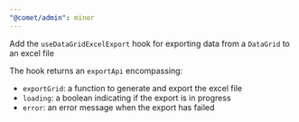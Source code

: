 ```yaml
---
"@comet/admin": minor
---
```


Add the `useDataGridExcelExport` hook for exporting data from a `DataGrid` to an excel file 

The hook returns an `exportApi` encompassing: 

-   `exportGrid`: a function to generate and export the excel file
-   `loading`: a boolean indicating if the export is in progress
-   `error`: an error message when the export has failed
